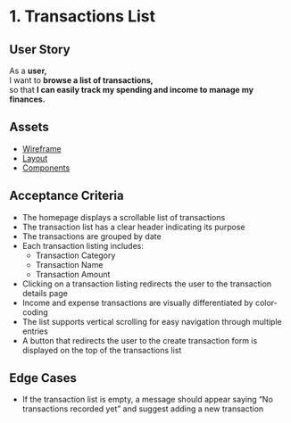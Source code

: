 # 1. Transactions List

## User Story

As a **user,**\
I want to **browse a list of transactions,**\
so that **I can easily track my spending and income to manage my finances.**

## Assets

- [Wireframe](./wireframe.png)
- [Layout](./layout.png)
- [Components](./components.png)

## Acceptance Criteria

- The homepage displays a scrollable list of transactions
- The transaction list has a clear header indicating its purpose
- The transactions are grouped by date
- Each transaction listing includes:
    - Transaction Category
    - Transaction Name
    - Transaction Amount
- Clicking on a transaction listing redirects the user to the transaction details page
- Income and expense transactions are visually differentiated by color-coding
- The list supports vertical scrolling for easy navigation through multiple entries
- A button that redirects the user to the create transaction form is displayed on the top of the transactions list

## Edge Cases

- If the transaction list is empty, a message should appear saying “No transactions recorded yet” and suggest adding a
  new transaction
